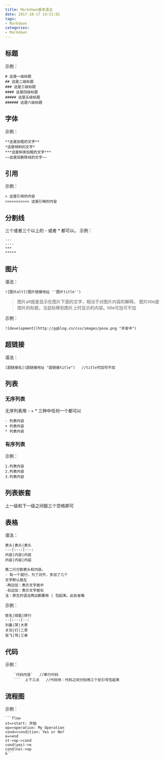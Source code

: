```yaml
---
title: Markdown基本语法 
date: 2017-10-17 14:51:01
tags:
- Markdown 
categories: 
- Markdown 
---
```



## 标题
示例：
```
# 这是一级标题
## 这是二级标题
### 这是三级标题
#### 这是四级标题
##### 这是五级标题
###### 这是六级标题
```

## 字体
示例：
```
**这是加粗的文字**   
*这是倾斜的文字*
***这是斜体加粗的文字***
~~这是加删除线的文字~~
```

## 引用
示例：
```
> 这是引用的内容
>>>>>>>>>>> 这是引用的内容
```

## 分割线
三个或者三个以上的 - 或者 * 都可以。
示例：
```
---
----
***
*****
```

## 图片
语法：
```
![图片alt](图片链接地址 ''图片title'')
```
> 图片alt就是显示在图片下面的文字，相当于对图片内容的解释。
> 图片title是图片的标题，当鼠标移到图片上时显示的内容。title可加可不加

示例：
```
![development](http://gqblog.cn/css/images/pose.png "开发中")
```

## 超链接
语法：
```
[超链接名](超链接地址 "超链接title")   //title可加可不加
```

## 列表
### 无序列表
无序列表用 -  +  *  三种中任何一个都可以
```
- 列表内容
+ 列表内容
* 列表内容
```
### 有序列表
示例：
```
1.列表内容
2.列表内容
3.列表内容
```

## 列表嵌套
上一级和下一级之间敲三个空格即可

## 表格
语法：
```
表头|表头|表头
---|:--:|---:
内容|内容|内容
内容|内容|内容

第二行分割表头和内容。
- 有一个就行，为了对齐，多加了几个
文字默认居左
-两边加：表示文字居中
-右边加：表示文字居右
注：原生的语法两边都要用 | 包起来。此处省略
```
示例：
```
姓名|技能|排行
--|:--:|--:
刘备|哭|大哥
关羽|打|二哥
张飞|骂|三弟
```

## 代码
示例：
```
    `代码内容`   //单行代码
    ```  上下三点   //代码块：代码之间分别用三个反引号包起来
```

## 流程图
示例：
```
```flow
st=>start: 开始
op=>operation: My Operation
cond=>condition: Yes or No?
e=>end
st->op->cond
cond(yes)->e
cond(no)->op
&```
```
